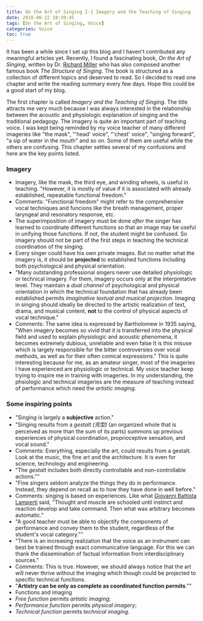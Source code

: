 ```yaml
---
title: On the Art of Singing I-1 Imagery and the Teaching of Singing
date: 2018-06-22 18:39:45
tags: [On the Art of Singing, Voice]
categories: Voice
toc: true
---
```


It has been a while since I set up this blog and I haven't contributed any meaningful articles yet. Recently, I found a fascinating  book, *On the Art of Singing*, written by Dr. [Richard Miller](https://en.wikipedia.org/wiki/Richard_Miller_(singer)) who has also composed another famous book *The Structure of Singing*. The book is structured as a collection of different topics and deserved to read. So I decided to read one chapter and write the reading summary every few days. Hope this could be a good start of my blog.

<!--more-->

The first chapter is called *Imagery and the Teaching of Singing*. The title attracts me very much because I was always interested in the relationship between the acoustic and physiologic explanation of singing and the traditional pedagogy. The imagery is quite an important part of teaching voice. I was kept being reminded by my voice teacher of many different imageries like "the mask", "'head' voice", "'chest' voice", "singing forward", "a sip of water in the mouth" and so on. Some of them are useful while the others are confusing. This chapter settles several of my confusions and here are the key points listed.

### Imagery
- Imagery, like the mask, the third eye, and winding wheels, is useful in teaching. "However, it is mostly of value if it is associated with already established, repeatable functional freedom." 
 - Comments: "Functional freedom" might refer to the comprehensive vocal techniques and funcions like the breath management, proper laryngeal and resonatory response, etc.
- The superimposition of imagery must be done *after* the singer has learned to coordinate different functions so that an image may be useful in unifying those functions. If not, the student might be confused. So imagery should not be part of the first steps in teaching the technical coordination of the singing. 
- Every singer could have his own private images. But no matter what the imagery is, it should be **projected** to established functions including both psychological and physical orientation.
- "Many outstanding professional singers never use detailed physiologic or technical imagery. For them, imagery occurs only at the interpretative level. They maintain a *dual channel* of psychological and physical orientation in which the technical foundation that has already been established permits *imaginative textual and musical projection*. Imaging in singing should ideally be directed to the artistic realization of text, drama, and musical content, **not** to the control of physical aspects of vocal technique."
 - Comments: The same idea is expressed by Bartholomew in 1935 saying, "When imagery becomes so vivid that it is transferred into the physical field and used to explain physiologic and acoustic phenomena, it becomes extremely dubious, unreliable and even false It is this misuse which is largely responsible for the bitter controversies over vocal methods, as well as for their often comical expressions." This is quite interesting because for me, as an amateur singer, most of the imageries I have experienced are physiologic or technical. My voice teacher keep trying to inspire me in training with imageries. In my understanding, the phsiologic and technical imageries are the measure of teaching instead of performance which need the *artistic imaging*.

### Some inspiring points
- "Singing is largely a **subjective** action."
- "Singing results from a *gestalt (完型)* (an organized whole that is perceived as more than the sum of its parts) summons up previous experiences of physical coordination, proprioceptive sensation, and vocal sound."
 - Comments: Everything, especially the art, could results from a gestalt. Look at the music, the fine art and the architecture. It is even for science, technology and engineering.
- "The *gestalt* includes both directly controllable and non-controllable actions."" 
- "Fine singers seldom analyze the things they do in performance. Instead, they depend on recall as to how they have done in well before."
 - Comments: singing is based on experiences. Like what [Giovanni Battista Lamperti](https://en.wikipedia.org/wiki/Giovanni_Battista_Lamperti) said, "Thought and muscle are schooled until instinct and reaction develop and take command. Then what was arbitrary becomes automatic."
- "A good teacher must be able to objectify the components of performance and convey them to the student, regardless of the student's vocal category.""
- "There is an increasing realization that the voice as an instrument can best be trained through exact communicative language. For this we can thank the dissemination of factual information from interdisciplinary sources."
 - Comments: This is true. However, we should always notice that the art will never thrive without the imaging which though could be projected to specific technical functions.
- "**Artistry can be only as complete as coordinated function permits**.""
- Functions and imaging
 - *Free function* permits *artistic imaging*; 
 - *Performance function* permits *physical imagery*; 
 - *Technical function* permits *technical imaging*.


